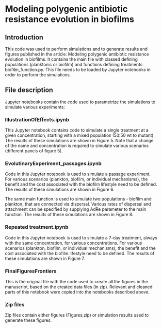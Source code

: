 # Modeling polygenic antibiotic resistance evolution in biofilms

## Introduction
This code was used to perform simulations and to generate results and figures published in the article:  Modeling polygenic antibiotic resistance evolution in biofilms. 
It contains the main file with classed defining populations (planktonic or biofilm) and functions defining treatments: biofilm_function.py. This file needs to be loaded by Jupyter notebooks in order to perform the simulations. 


## File description
Jupyter notebooks contain the code used to parametrize the simulations to simulate various experiments: 

### IllustrationOfEffects.ipynb

This Jupyter notebook contains code to simulate a single treatment at a given concentration, starting with a mixed population (50:50 wt to mutant). The results of these simulations are shown in Figure 5. 
Note that a change of the name and concentration is required to simulate various scenarios (different panels of figure 5). 

### EvolutinaryExperiment_passages.ipynb
Code in this Jupyter notebook is used to simulate a passage experiment. For various scenarios (plankton, biofilm, or individual mechanisms), the benefit and the cost associated with the biofilm lifestyle need to be defined. The results of these simulations are shown in Figure 6.

The same main function is used to simulate two populations - biofilm and plankton, that are connected via dispersal. Various rates of dispersal and attachment can be specified by supplying AdRe parameter to the main function. 
The results of these simulations are shown in Figure 8.

### Repeated treatment.ipynb
Code in this Jupyter notebook is used to simulate a 7-day treatment, always with the same concentration, for various concentrations. For various scenarios (plankton, biofilm, or individual mechanisms), the benefit and the cost associated with the biofilm lifestyle need to be defined. The results of these simulations are shown in Figure 7.

### FinalFiguresFrontiers 
This is the original file with the code used to create all the figures in the manuscript, based on the created data files (in zip). Relevant and cleaned parts of this notebook were copied into the notebooks described above. 

### Zip files

Zip files contain either figures (Figures.zip) or simulation results used to generate these figures. 

